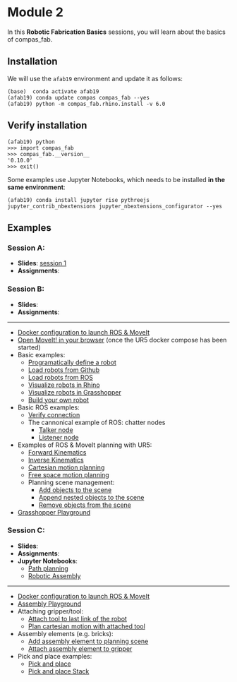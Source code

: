 # Module 2

In this **Robotic Fabrication Basics** sessions, you will learn about the basics of compas_fab.

## Installation

We will use the `afab19` environment and update it as follows:

    (base)  conda activate afab19
    (afab19) conda update compas compas_fab --yes
    (afab19) python -m compas_fab.rhino.install -v 6.0

## Verify installation

    (afab19) python
    >>> import compas_fab
    >>> compas_fab.__version__
    '0.10.0'
    >>> exit()

Some examples use Jupyter Notebooks, which needs to be installed **in the same environment**:

    (afab19) conda install jupyter rise pythreejs jupyter_contrib_nbextensions jupyter_nbextensions_configurator --yes

## Examples

### Session A: 

* **Slides**: [session 1](https://docs.google.com/presentation/d/1wE8Rpp_3Or0ItfSfTzsOB0B8ogb1tT9noUbGMIsG5wI/edit#slide=id.g7596e826ec_0_11)
* **Assignments**:

### Session B: 

* **Slides**:
* **Assignments**:
---

* [Docker configuration to launch ROS & MoveIt](docker-ur5/)
* [Open MoveIt! in your browser](http://localhost:8080/vnc.html?resize=scale&autoconnect=true) (once the UR5 docker compose has been started)
* Basic examples:
  * [Programatically define a robot](examples/01_define_model.py)
  * [Load robots from Github](examples/02_robot_from_github.py)
  * [Load robots from ROS](examples/03_robot_from_ros.py)
  * [Visualize robots in Rhino](examples/04_robot_artist_rhino.py)
  * [Visualize robots in Grasshopper](examples/05_robot_artist_grasshopper.ghx)
  * [Build your own robot](examples/06_build_your_own_robot.py)
* Basic ROS examples:
  * [Verify connection](examples/07_check_connection.py)
  * The cannonical example of ROS: chatter nodes
    * [Talker node](examples/08_ros_hello_world_talker.py)
    * [Listener node](examples/09_ros_hello_world_listener.py)
* Examples of ROS & MoveIt planning with UR5:
  * [Forward Kinematics](examples/10_forward_kinematics_ros_loader.py)
  * [Inverse Kinematics](examples/11_inverse_kinematics_ros_loader.py)
  * [Cartesian motion planning](examples/12_plan_cartesian_motion_ros_loader.py)
  * [Free space motion planning](examples/13_plan_motion_ros_loader.py)
  * Planning scene management:
    * [Add objects to the scene](examples/14_add_collision_mesh.py)
    * [Append nested objects to the scene](examples/15_append_collision_meshes.py)
    * [Remove objects from the scene](examples/16_remove_collision_mesh.py)
* [Grasshopper Playground](examples/17_robot_playground_ur5.ghx)

### Session C:

* **Slides**:  
* **Assignments**:
* **Jupyter Notebooks**:
  * [Path planning](Path%20planning.ipynb)
  * [Robotic Assembly](Robotic%20Assembly.ipynb)

---

* [Docker configuration to launch ROS & MoveIt](docker-ur5/)
* [Assembly Playground](examples/20_robot_assembly.ghx)
* Attaching gripper/tool:
  * [Attach tool to last link of the robot](examples/21_attach_tool.py)
  * [Plan cartesian motion with attached tool](examples/22_plan_cartesian_motion_with_attached_tool.py)
* Assembly elements (e.g. bricks):
  * [Add assembly element to planning scene](examples/23_create_element_and_add_to_planning_scene.py)
  * [Attach assembly element to gripper](examples/24_add_element_as_attached_collision_object.py)
* Pick and place examples:
  * [Pick and place](examples/25_pick_and_place.py)
  * [Pick and place Stack](examples/26_pick_and_place_stack.py)

